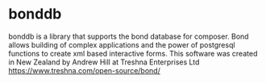 # bonddb
bonddb is a library that supports the bond database for composer.
Bond allows building of complex applications and the power of postgresql functions 
to create xml based interactive forms.
This software was created in New Zealand by Andrew Hill at Treshna Enterprises Ltd 
https://www.treshna.com/open-source/bond/
